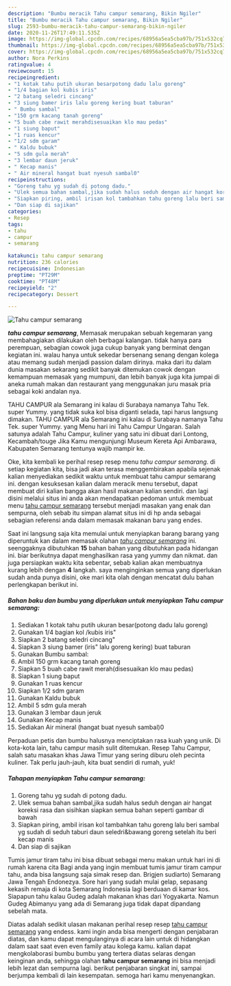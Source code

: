 ```yaml
---
description: "Bumbu meracik Tahu campur semarang, Bikin Ngiler"
title: "Bumbu meracik Tahu campur semarang, Bikin Ngiler"
slug: 2593-bumbu-meracik-tahu-campur-semarang-bikin-ngiler
date: 2020-11-26T17:49:11.535Z
image: https://img-global.cpcdn.com/recipes/68956a5ea5cba97b/751x532cq70/tahu-campur-semarang-foto-resep-utama.jpg
thumbnail: https://img-global.cpcdn.com/recipes/68956a5ea5cba97b/751x532cq70/tahu-campur-semarang-foto-resep-utama.jpg
cover: https://img-global.cpcdn.com/recipes/68956a5ea5cba97b/751x532cq70/tahu-campur-semarang-foto-resep-utama.jpg
author: Nora Perkins
ratingvalue: 4
reviewcount: 15
recipeingredient:
- "1 kotak tahu putih ukuran besarpotong dadu lalu goreng"
- "1/4 bagian kol kubis iris"
- "2 batang seledri cincang"
- "3 siung bamer iris lalu goreng kering buat taburan"
- " Bumbu sambal"
- "150 grm kacang tanah goreng"
- "5 buah cabe rawit merahdisesuaikan klo mau pedas"
- "1 siung baput"
- "1 ruas kencur"
- "1/2 sdm garam"
- " Kaldu bubuk"
- "5 sdm gula merah"
- "3 lembar daun jeruk"
- " Kecap manis"
- " Air mineral hangat buat nyesuh sambal0"
recipeinstructions:
- "Goreng tahu yg sudah di potong dadu."
- "Ulek semua bahan sambal,jika sudah halus seduh dengan air hangat koreksi rasa dan sisihkan siapkan semua bahan seperti gambar di bawah"
- "Siapkan piring, ambil irisan kol tambahkan tahu goreng lalu beri sambal yg sudah di seduh taburi daun seledri&amp;bawang goreng setelah itu beri kecap manis"
- "Dan siap di sajikan"
categories:
- Resep
tags:
- tahu
- campur
- semarang

katakunci: tahu campur semarang 
nutrition: 236 calories
recipecuisine: Indonesian
preptime: "PT29M"
cooktime: "PT48M"
recipeyield: "2"
recipecategory: Dessert

---
```



![Tahu campur semarang](https://img-global.cpcdn.com/recipes/68956a5ea5cba97b/751x532cq70/tahu-campur-semarang-foto-resep-utama.jpg)

<b><i>tahu campur semarang</i></b>, Memasak merupakan sebuah kegemaran yang membahagiakan dilakukan oleh berbagai kalangan. tidak hanya para perempuan, sebagian cowok juga cukup banyak yang berminat dengan kegiatan ini. walau hanya untuk sekedar bersenang senang dengan kolega atau memang sudah menjadi passion dalam dirinya. maka dari itu dalam dunia masakan sekarang sedikit banyak ditemukan cowok dengan kemampuan memasak yang mumpuni, dan lebih banyak juga kita jumpai di aneka rumah makan dan restaurant yang menggunakan juru masak pria sebagai koki andalan nya.

TAHU CAMPUR ala Semarang ini kalau di Surabaya namanya Tahu Tek. super Yummy. yang tidak suka kol bisa diganti selada, tapi harus langsung dimakan. TAHU CAMPUR ala Semarang ini kalau di Surabaya namanya Tahu Tek. super Yummy. yang Menu hari ini Tahu Campur Ungaran. Salah satunya adalah Tahu Campur, kuliner yang satu ini dibuat dari Lontong, Kecambah/touge Jika Kamu mengunjungi Museum Kereta Api Ambarawa, Kabupaten Semarang tentunya wajib mampir ke.

Oke, kita kembali ke perihal resep resep menu <i>tahu campur semarang</i>. di setiap kegiatan kita, bisa jadi akan terasa menggembirakan apabila sejenak kalian menyediakan sedikit waktu untuk membuat tahu campur semarang ini. dengan kesuksesan kalian dalam meracik menu tersebut, dapat membuat diri kalian bangga akan hasil makanan kalian sendiri. dan lagi disini melalui situs ini anda akan mendapatkan pedoman untuk membuat menu <u>tahu campur semarang</u> tersebut menjadi masakan yang enak dan sempurna, oleh sebab itu simpan alamat situs ini di hp anda sebagai sebagian referensi anda dalam memasak makanan baru yang endes.


Saat ini langsung saja kita memulai untuk menyiapkan barang barang yang diperuntuk kan dalam memasak olahan <u><i>tahu campur semarang</i></u> ini. seenggaknya dibutuhkan <b>15</b> bahan bahan yang dibutuhkan pada hidangan ini. biar berikutnya dapat menghasilkan rasa yang yummy dan nikmat. dan juga persiapkan waktu kita sebentar, sebab kalian akan membuatnya kurang lebih dengan <b>4</b> langkah. saya menginginkan semua yang diperlukan sudah anda punya disini, oke mari kita olah dengan mencatat dulu bahan perlengkapan berikut ini.

<!--inarticleads1-->

##### Bahan baku dan bumbu yang diperlukan untuk menyiapkan Tahu campur semarang:

1. Sediakan 1 kotak tahu putih ukuran besar(potong dadu lalu goreng)
1. Gunakan 1/4 bagian kol /kubis iris&#34;
1. Siapkan 2 batang seledri cincang&#34;
1. Siapkan 3 siung bamer (iris&#34; lalu goreng kering) buat taburan
1. Gunakan  Bumbu sambal:
1. Ambil 150 grm kacang tanah goreng
1. Siapkan 5 buah cabe rawit merah(disesuaikan klo mau pedas)
1. Siapkan 1 siung baput
1. Gunakan 1 ruas kencur
1. Siapkan 1/2 sdm garam
1. Gunakan  Kaldu bubuk
1. Ambil 5 sdm gula merah
1. Gunakan 3 lembar daun jeruk
1. Gunakan  Kecap manis
1. Sediakan  Air mineral (hangat buat nyesuh sambal)0


Perpaduan petis dan bumbu halusnya menciptakan rasa kuah yang unik. Di kota-kota lain, tahu campur masih sulit ditemukan. Resep Tahu Campur, salah satu masakan khas Jawa Timur yang sering diburu oleh pecinta kuliner. Tak perlu jauh-jauh, kita buat sendiri di rumah, yuk! 

<!--inarticleads2-->

##### Tahapan menyiapkan Tahu campur semarang:

1. Goreng tahu yg sudah di potong dadu.
1. Ulek semua bahan sambal,jika sudah halus seduh dengan air hangat koreksi rasa dan sisihkan siapkan semua bahan seperti gambar di bawah
1. Siapkan piring, ambil irisan kol tambahkan tahu goreng lalu beri sambal yg sudah di seduh taburi daun seledri&amp;bawang goreng setelah itu beri kecap manis
1. Dan siap di sajikan


Tumis jamur tiram tahu ini bisa dibuat sebagai menu makan untuk hari ini di rumah karena cita Bagi anda yang ingin membuat tumis jamur tiram campur tahu, anda bisa langsung saja simak resep dan. Brigjen sudiarto) Semarang Jawa Tengah Endonezya. Sore hari yang sudah mulai gelap, sepasang kekasih remaja di kota Semarang Indonesia lagi berduaan di kamar kos. Siapapun tahu kalau Gudeg adalah makanan khas dari Yogyakarta. Namun Gudeg Abimanyu yang ada di Semarang juga tidak dapat dipandang sebelah mata. 

Diatas adalah sedikit ulasan makanan perihal resep resep <u>tahu campur semarang</u> yang endess. kami ingin anda bisa mengerti dengan penjabaran diatas, dan kamu dapat mengulanginya di acara lain untuk di hidangkan dalam saat saat even even family atau kolega kamu. kalian dapat mengkolaborasi bumbu bumbu yang tertera diatas selaras dengan keinginan anda, sehingga olahan <b>tahu campur semarang</b> ini bisa menjadi lebih lezat dan sempurna lagi. berikut penjabaran singkat ini, sampai berjumpa kembali di lain kesempatan. semoga hari kamu menyenangkan.
